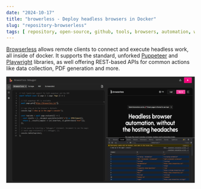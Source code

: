 ```yaml
---
date: "2024-10-17"
title: "browerless - Deploy headless browsers in Docker"
slug: "repository-browserless"
tags: [ repository, open-source, github, tools, browsers, automation, workflows ]
---
```




[Browserless][1] allows remote clients to connect and execute headless work, all inside of docker. It supports the standard, unforked [Puppeteer][2] and [Playwright][3] libraries, as well offering REST-based APIs for common actions like data collection, PDF generation and more.

![Browserless Demo][4]



   [1]: https://www.browserless.io/
   [2]: https://pptr.dev/
   [3]: https://playwright.dev/
   [4]: https://github.com/browserless/browserless/raw/main/assets/debugger.png
